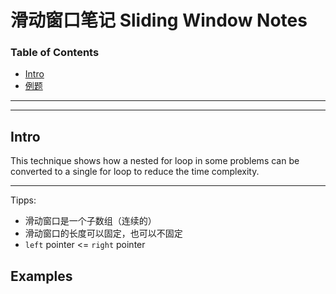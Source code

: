 # 滑动窗口笔记 Sliding Window Notes

### Table of Contents

- [Intro](#intro)
- [例题](#Examples)

---

---

<h2 id="intro">Intro</h2>

This technique shows how a nested for loop in some problems can be converted to a single for loop to reduce the time complexity.

------

Tipps:

- 滑动窗口是一个子数组（连续的）
- 滑动窗口的长度可以固定，也可以不固定
- `left` pointer <= `right` pointer



## Examples

